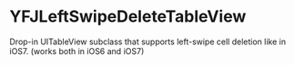 YFJLeftSwipeDeleteTableView
===========================

Drop-in UITableView subclass that supports left-swipe cell deletion like in iOS7. (works both in iOS6 and iOS7)
